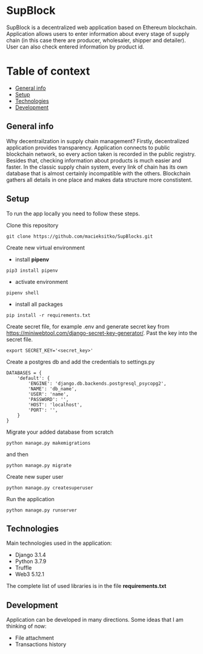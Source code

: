 # SupBlock

SupBlock is a decentralized web application based on Ethereum blockchain. Application allows users to enter information about every stage of supply chain (in this case there are producer, wholesaler, shipper and detailer). User can also check entered information by product id.


# Table of context

  - [General info](#General-info)
  - [Setup](#Setup)
  - [Technologies](#Technologies)
  - [Development](#Development)


## General info
Why decentrailzation in supply chain management? Firstly, decentralized application provides transparency. Application connects to public blockchain network, so every action taken is recorded in the public registry. Besides that, checking information about products is much easier and faster. In the classic supply chain system, every link of chain has its own database that is almost certainly incompatible with the others. Blockchain gathers all details in one place and makes data structure more constistent.

## Setup
To run the app locally you need to follow these steps.


Clone this repository
```
git clone https://github.com/macieksitko/SupBlocks.git
```

Create new virtual environment
- install **pipenv**
```
pip3 install pipenv
```
 - activate environment
```
pipenv shell
```

- install all packages
```
pip install -r requirements.txt
```

Create secret file, for example .env and generate secret key from https://miniwebtool.com/django-secret-key-generator/. Past the key into  the secret file.

```
export SECRET_KEY='<secret_key>'
```

Create a postgres db and add the credentials to settings.py
```
DATABASES = {
    'default': {
        'ENGINE': 'django.db.backends.postgresql_psycopg2',
        'NAME': 'db_name',
        'USER': 'name',
        'PASSWORD': '',
        'HOST': 'localhost',
        'PORT': '',
    }
}
```

Migrate your added database from scratch
```
python manage.py makemigrations
```
and then
```
python manage.py migrate
```
Create new super user
```
python manage.py createsuperuser
```
Run the application
```
python manage.py runserver
```


## Technologies
Main technologies used in the application:
 - Django 3.1.4
 - Python 3.7.9
 - Truffle 
 - Web3 5.12.1

The complete list of used libraries is in the file **requirements.txt**
## Development
Application can be developed in many directions. Some ideas that I am thinking of now:
 - File attachment
 - Transactions history


